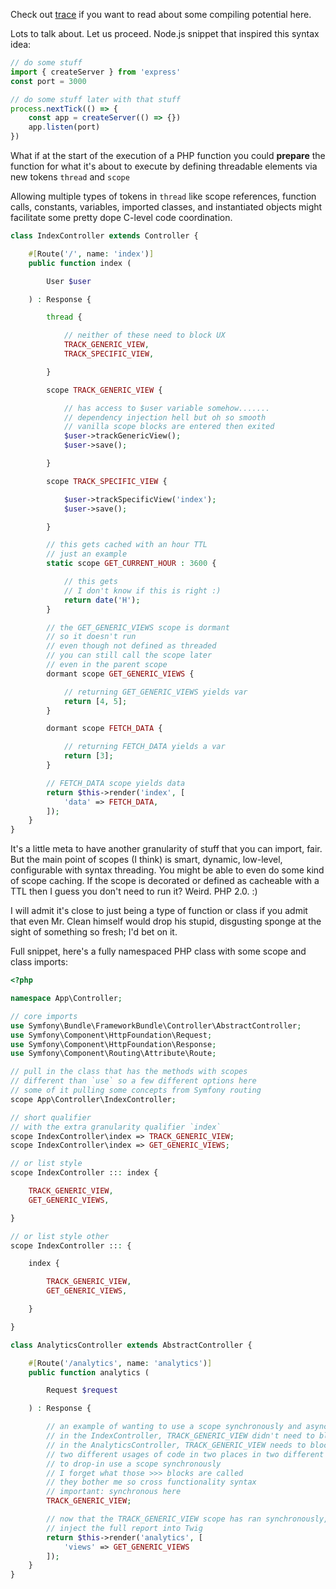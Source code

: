Check out [trace](https://github.com/dharkflower/syntax/blob/main/php_7_trace.md) if you want to read about some compiling potential here.

Lots to talk about. Let us proceed. Node.js snippet that inspired this syntax idea:

```javascript
// do some stuff
import { createServer } from 'express'
const port = 3000

// do some stuff later with that stuff
process.nextTick(() => {
    const app = createServer(() => {})
    app.listen(port)
})
```

What if at the start of the execution of a PHP function you could **prepare** the function for what it's about to execute by defining threadable elements via new tokens `thread` and `scope`

Allowing multiple types of tokens in `thread` like scope references, function calls, constants, variables, imported classes, and instantiated objects might facilitate some pretty dope C-level code coordination.

```php
class IndexController extends Controller {

    #[Route('/', name: 'index')]
    public function index (

        User $user

    ) : Response {

        thread {

            // neither of these need to block UX
            TRACK_GENERIC_VIEW,
            TRACK_SPECIFIC_VIEW,

        }

        scope TRACK_GENERIC_VIEW {

            // has access to $user variable somehow.......
            // dependency injection hell but oh so smooth
            // vanilla scope blocks are entered then exited
            $user->trackGenericView();
            $user->save();

        }

        scope TRACK_SPECIFIC_VIEW {

            $user->trackSpecificView('index');
            $user->save();

        }

        // this gets cached with an hour TTL
        // just an example
        static scope GET_CURRENT_HOUR : 3600 {

            // this gets 
            // I don't know if this is right :)
            return date('H');
        }

        // the GET_GENERIC_VIEWS scope is dormant
        // so it doesn't run
        // even though not defined as threaded
        // you can still call the scope later
        // even in the parent scope
        dormant scope GET_GENERIC_VIEWS {

            // returning GET_GENERIC_VIEWS yields var
            return [4, 5];
        }

        dormant scope FETCH_DATA {

            // returning FETCH_DATA yields a var
            return [3];
        }

        // FETCH_DATA scope yields data
        return $this->render('index', [
            'data' => FETCH_DATA,
        ]);
    }
}
```

It's a little meta to have another granularity of stuff that you can import, fair. But the main point of scopes (I think) is smart, dynamic, low-level, configurable with syntax threading. You might be able to even do some kind of scope caching. If the scope is decorated or defined as cacheable with a TTL then I guess you don't need to run it? Weird. PHP 2.0. :)

I will admit it's close to just being a type of function or class if you admit that even Mr. Clean himself would drop his stupid, disgusting sponge at the sight of something so fresh; I'd bet on it.

Full snippet, here's a fully namespaced PHP class with some scope and class imports:

```php
<?php

namespace App\Controller;

// core imports
use Symfony\Bundle\FrameworkBundle\Controller\AbstractController;
use Symfony\Component\HttpFoundation\Request;
use Symfony\Component\HttpFoundation\Response;
use Symfony\Component\Routing\Attribute\Route;

// pull in the class that has the methods with scopes
// different than `use` so a few different options here
// some of it pulling some concepts from Symfony routing
scope App\Controller\IndexController;

// short qualifier
// with the extra granularity qualifier `index`
scope IndexController\index => TRACK_GENERIC_VIEW;
scope IndexController\index => GET_GENERIC_VIEWS;

// or list style
scope IndexController ::: index {

    TRACK_GENERIC_VIEW,
    GET_GENERIC_VIEWS,

}

// or list style other
scope IndexController ::: {

    index {

        TRACK_GENERIC_VIEW,
        GET_GENERIC_VIEWS,

    }

}

class AnalyticsController extends AbstractController {

    #[Route('/analytics', name: 'analytics')]
    public function analytics (

        Request $request

    ) : Response {

        // an example of wanting to use a scope synchronously and asynchronously in different places
        // in the IndexController, TRACK_GENERIC_VIEW didn't need to block for the UX
        // in the AnalyticsController, TRACK_GENERIC_VIEW needs to block
        // two different usages of code in two places in two different ways
        // to drop-in use a scope synchronously
        // I forget what those >>> blocks are called
        // they bother me so cross functionality syntax
        // important: synchronous here
        TRACK_GENERIC_VIEW;

        // now that the TRACK_GENERIC_VIEW scope has ran synchronously, you can pull a full report
        // inject the full report into Twig
        return $this->render('analytics', [
            'views' => GET_GENERIC_VIEWS
        ]);
    }
}
```
